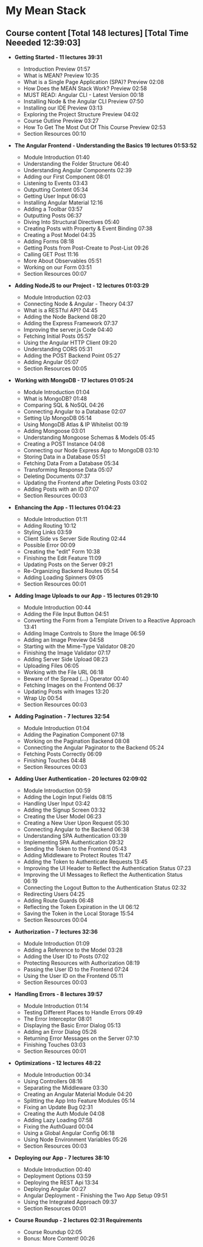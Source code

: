 # My Mean Stack

## Course content [Total 148 lectures] [Total Time Neeeded 12:39:03]
+ <b>Getting Started - 11 lectures 39:31</b>
  - Introduction
    Preview
    01:57
  - What is MEAN?
    Preview
    10:35
  - What is a Single Page Application (SPA)?
    Preview
    02:08
  - How Does the MEAN Stack Work?
    Preview
    02:58
  - MUST READ: Angular CLI - Latest Version
    00:18
  - Installing Node & the Angular CLI
    Preview
    07:50
  - Installing our IDE
    Preview
    03:13
  - Exploring the Project Structure
    Preview
    04:02
  - Course Outline
    Preview
    03:27
  - How To Get The Most Out Of This Course
    Preview
    02:53
  - Section Resources
    00:10


+ <b>The Angular Frontend - Understanding the Basics 19 lectures 01:53:52</b>
  - Module Introduction
    01:40
  - Understanding the Folder Structure
    06:40
  - Understanding Angular Components
    02:39
  - Adding our First Component
    08:01
  - Listening to Events
    03:43
  - Outputting Content
    05:34
  - Getting User Input
    06:03
  - Installing Angular Material
    12:16
  - Adding a Toolbar
    03:57
  - Outputting Posts
    06:37
  - Diving Into Structural Directives
    05:40
  - Creating Posts with Property & Event Binding
    07:38
  - Creating a Post Model
    04:35
  - Adding Forms
    08:18
  - Getting Posts from Post-Create to Post-List
    09:26
  - Calling GET Post
    11:16
  - More About Observables
    05:51
  - Working on our Form
    03:51
  - Section Resources
    00:07
+ <b>Adding NodeJS to our Project -  12 lectures 01:03:29</b>
  - Module Introduction
    02:03
  - Connecting Node & Angular - Theory
    04:37
  - What is a RESTful API?
    04:45
  - Adding the Node Backend
    08:20
  - Adding the Express Framework
    07:37
  - Improving the server.js Code
    04:40
  - Fetching Initial Posts
    05:57
  - Using the Angular HTTP Client
    09:20
  - Understanding CORS
    05:31
  - Adding the POST Backend Point
    05:27
  - Adding Angular
    05:07
  - Section Resources
    00:05
+ <b>Working with MongoDB  - 17 lectures 01:05:24</b>
  - Module Introduction
    01:04
  - What is MongoDB?
    01:48
  - Comparing SQL & NoSQL
    04:26
  - Connecting Angular to a Database
    02:07
  - Setting Up MongoDB
    05:14
  - Using MongoDB Atlas & IP Whitelist
    00:19
  - Adding Mongoose
    03:01
  - Understanding Mongoose Schemas & Models
    05:45
  - Creating a POST Instance
    04:08
  - Connecting our Node Express App to MongoDB
    03:10
  - Storing Data in a Database
    05:51
  - Fetching Data From a Database
    05:34
  - Transforming Response Data
    05:07
  - Deleting Documents
    07:37
  - Updating the Frontend after Deleting Posts
    03:02
  - Adding Posts with an ID
    07:07
  - Section Resources
    00:03
+ <b>Enhancing the App  - 11 lectures 01:04:23</b>
  - Module Introduction
    01:11
  - Adding Routing
    10:12
  - Styling Links
    03:59
  - Client Side vs Server Side Routing
    02:44
  - Possible Error
    00:09
  - Creating the "edit" Form
    10:38
  - Finishing the Edit Feature
    11:09
  - Updating Posts on the Server
    09:21
  - Re-Organizing Backend Routes
    05:54
  - Adding Loading Spinners
    09:05
  - Section Resources
    00:01
+ <b>Adding Image Uploads to our App  - 15 lectures 01:29:10</b>
  - Module Introduction
    00:44
  - Adding the File Input Button
    04:51
  - Converting the Form from a Template Driven to a Reactive Approach
    13:41
  - Adding Image Controls to Store the Image
    06:59
  - Adding an Image Preview
    04:58
  - Starting with the Mime-Type Validator
    08:20
  - Finishing the Image Validator
    07:17
  - Adding Server Side Upload
    08:23
  - Uploading Files
    06:05
  - Working with the File URL
    06:18
  - Beware of the Spread (...) Operator
    00:40
  - Fetching Images on the Frontend
    06:37
  - Updating Posts with Images
    13:20
  - Wrap Up
    00:54
  - Section Resources
    00:03
+ <b>Adding Pagination -  7 lectures 32:54</b>
  - Module Introduction
    01:04
  - Adding the Pagination Component
    07:18
  - Working on the Pagination Backend
    08:08
  - Connecting the Angular Paginator to the Backend
    05:24
  - Fetching Posts Correctly
    06:09
  - Finishing Touches
    04:48
  - Section Resources
    00:03
+ <b>Adding User Authentication  - 20 lectures 02:09:02</b>
  - Module Introduction
    00:59
  - Adding the Login Input Fields
    08:15
  - Handling User Input
    03:42
  - Adding the Signup Screen
    03:32
  - Creating the User Model
    06:23
  - Creating a New User Upon Request
    05:30
  - Connecting Angular to the Backend
    06:38
  - Understanding SPA Authentication
    03:39
  - Implementing SPA Authentication
    09:32
  - Sending the Token to the Frontend
    05:43
  - Adding Middleware to Protect Routes
    11:47
  - Adding the Token to Authenticate Requests
    13:45
  - Improving the UI Header to Reflect the Authentication Status
    07:23
  - Improving the UI Messages to Reflect the Authentication Status
    06:19
  - Connecting the Logout Button to the Authentication Status
    02:32
  - Redirecting Users
    04:25
  - Adding Route Guards
    06:48
  - Reflecting the Token Expiration in the UI
    06:12
  - Saving the Token in the Local Storage
    15:54
  - Section Resources
    00:04
+ <b>Authorization -  7 lectures 32:36</b>
  - Module Introduction
    01:09
  - Adding a Reference to the Model
    03:28
  - Adding the User ID to Posts
    07:02
  - Protecting Resources with Authorization
    08:19
  - Passing the User ID to the Frontend
    07:24
  - Using the User ID on the Frontend
    05:11
  - Section Resources
    00:03
+ <b>Handling Errors -  8 lectures 39:57</b>
  - Module Introduction
    01:14
  - Testing Different Places to Handle Errors
    09:49
  - The Error Interceptor
    08:01
  - Displaying the Basic Error Dialog
    05:13
  - Adding an Error Dialog
    05:26
  - Returning Error Messages on the Server
    07:10
  - Finishing Touches
    03:03
  - Section Resources
    00:01
+ <b>Optimizations  - 12 lectures 48:22 </b>
  - Module Introduction
    00:34
  - Using Controllers
    08:16
  - Separating the Middleware
    03:30
  - Creating an Angular Material Module
    04:20
  - Splitting the App Into Feature Modules
    05:14
  - Fixing an Update Bug
    02:31
  - Creating the Auth Module
    04:08
  - Adding Lazy Loading
    07:58
  - Fixing the AuthGuard
    00:04
  - Using a Global Angular Config
    06:18
  - Using Node Environment Variables
    05:26
  - Section Resources
    00:03
+ <b>Deploying our App  - 7 lectures 38:10</b>
  - Module Introduction
    00:40
  - Deployment Options
    03:59
  - Deploying the REST Api
    13:34
  - Deploying Angular
    00:27
  - Angular Deployment - Finishing the Two App Setup
    09:51
  - Using the Integrated Approach
    09:37
  - Section Resources
    00:01
+ <b>Course Roundup  - 2 lectures 02:31 Requirements</b>
  - Course Roundup
    02:05
  - Bonus: More Content!
    00:26
